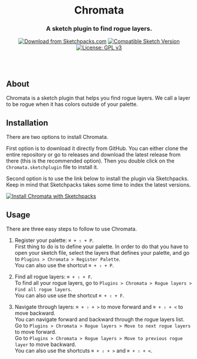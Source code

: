 <div align="center">

# Chromata

### A sketch plugin to find rogue layers.

[![Download from Sketchpacks.com](https://badges.sketchpacks.com/plugins/vladimirionita.chromata/version.svg)](https://api.sketchpacks.com/v1/plugins/vladimirionita.chromata/download)
[![Compatible Sketch Version](https://badges.sketchpacks.com/plugins/vladimirionita.chromata/compatibility.svg)](https://sketchpacks.com/abnamrocoesd/Chromata)
[![License: GPL v3](https://img.shields.io/badge/license-GPL%20v3-blue.svg)](https://www.gnu.org/licenses/gpl-3.0)

</div>
<br></br>

## About

Chromata is a sketch plugin that helps you find rogue layers. We call a layer to be rogue when it has colors outside of your palette.


## Installation

There are two options to install Chromata.

First option is to download it directly from GitHub. You can either clone the entire repository or go to releases and download the latest release from there (this is the recommended option). Then you double click on the `Chromata.sketchplugin` file to install it. 

Second option is to use the link below to install the plugin via Sketchpacks. Keep in mind that Sketchpacks takes some time to index the latest versions.

[![Install Chromata with Sketchpacks](http://sketchpacks-com.s3.amazonaws.com/assets/badges/sketchpacks-badge-install.png "Install Chromata with Sketchpacks")](https://sketchpacks.com/abnamrocoesd/Chromata/install)

## Usage

There are three easy steps to follow to use Chromata.

1. Register your palette: `⌘ + ⇧ + P`.  
   First thing to do is to define your palette. 
   In order to do that you have to open your sketch file, select the layers that defines your palette,
   and go to `Plugins > Chromata > Register Palette`.  
   You can also use the shortcut `⌘ + ⇧ + P`.

2. Find all rogue layers: `⌘ + ⇧ + F`.  
   To find all your rogue layers, go to `Plugins > Chromata > Rogue layers > Find all rogue layers`.   
   You can also use use the shortcut `⌘ + ⇧ + F`.

3. Navigate through layers: `⌘ + ⇧ + >` to move forward and `⌘ + ⇧ + <` to move backward.  
   You can navigate forward and backward through the rogue layers list.  
   Go to `Plugins > Chromata > Rogue layers > Move to next rogue layers` to move forward.  
   Go to `Plugins > Chromata > Rogue layers > Move to previous rogue layer` to move backward.  
   You can also use the shortcuts `⌘ + ⇧ + >` and `⌘ + ⇧ + <`.
